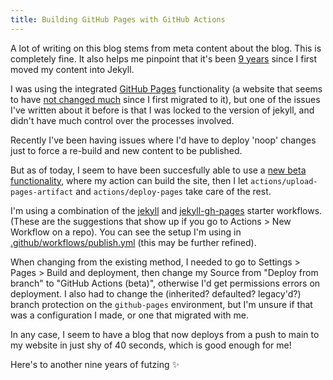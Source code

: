 ```yaml
---
title: Building GitHub Pages with GitHub Actions
---
```


A lot of writing on this blog stems from meta content about the blog. This is completely fine. It also helps
me pinpoint that it's been [9 years](https://glasnt.com/blog/jekyll-and-rake-for-better-blogging/) since I 
first moved my content into Jekyll. 

I was using the integrated [GitHub Pages](https://pages.github.com/) functionality (a website that seems to have [not changed much](https://web.archive.org/web/20141117080213/https://pages.github.com/) since I first migrated to it), but one of the issues I've written about it before 
is that I was locked to the version of jekyll, and didn't have much control over the processes involved. 

Recently I've been having issues where I'd have to deploy 'noop' changes just to force a re-build and new content to be published. 

But as of today, I seem to have been succesfully able to use a [new beta functionality](https://github.com/orgs/community/discussions/301139), where
my action can build the site, then I let `actions/upload-pages-artifact` and `actions/deploy-pages` take care of the rest.

I'm using a combination of the [jekyll](https://github.com/actions/starter-workflows/blob/a0a25cc2d4b6bd5d9870c18c04159dbe4e599e31/pages/jekyll.yml) and [jekyll-gh-pages](https://github.com/actions/starter-workflows/blob/a0a25cc2d4b6bd5d9870c18c04159dbe4e599e31/pages/jekyll-gh-pages.yml) starter workflows. (These are the suggestions that show up if you go to Actions > New Workflow on a repo). You can see the setup I'm using in [.github/workflows/publish.yml](https://github.com/glasnt/blog/blob/main/.github/workflows/publish.yml) (this may be further refined).

When changing from the existing method, I needed to go to Settings > Pages > Build and deployment, then change my Source from "Deploy from branch" to "GitHub Actions (beta)", otherwise I'd get permissions errors on deployment. I also had to change the (inherited? defaulted? legacy'd?) branch protection on the `github-pages` environment, but I'm unsure if that was a configuration I made, or one that migrated with me. 

In any case, I seem to have a blog that now deploys from a push to main to my website in just shy of 40 seconds, which is good enough for me!

Here's to another nine years of futzing ✨
